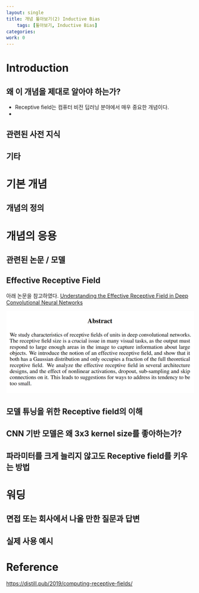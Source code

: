 ```yaml
---
layout: single
title: 개념 톺아보기(2) Inductive Bias
    tags: [톺아보기, Inductive Bias]
categories:
work: 0
---
```

# Introduction
## 왜 이 개념을 제대로 알아야 하는가?
- Receptive field는 컴퓨터 비전 딥러닝 분야에서 매우 중요한 개념이다.
- 

## 관련된 사전 지식

## 기타


# 기본 개념
## 개념의 정의

## 


# 개념의 응용
## 관련된 논문 / 모델

## Effective Receptive Field
아래 논문을 참고하였다.
[Understanding the Effective Receptive Field in Deep Convolutional Neural Networks](https://proceedings.neurips.cc/paper/2016/file/c8067ad1937f728f51288b3eb986afaa-Paper.pdf)

![](./../../../assets/images/(TODO)2022-07-01-receptive_field_images/1657201586705.png)

## 모델 튜닝을 위한 Receptive field의 이해


## CNN 기반 모델은 왜 3x3 kernel size를 좋아하는가?


## 파라미터를 크게 늘리지 않고도 Receptive field를 키우는 방법


# 워딩 
## 면접 또는 회사에서 나올 만한 질문과 답변
## 실제 사용 예시


# Reference 
https://distill.pub/2019/computing-receptive-fields/